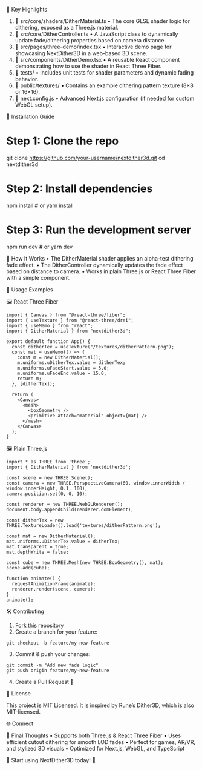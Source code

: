 

📝 Key Highlights
1. 📂 src/core/shaders/DitherMaterial.ts
• The core GLSL shader logic for dithering, exposed as a Three.js material.
2. 📂 src/core/DitherController.ts
• A JavaScript class to dynamically update fade/dithering properties based on camera distance.
3. 📂 src/pages/three-demo/index.tsx
• Interactive demo page for showcasing NextDither3D in a web-based 3D scene.
4. 📂 src/components/DitherDemo.tsx
• A reusable React component demonstrating how to use the shader in React Three Fiber.
5. 📂 tests/
• Includes unit tests for shader parameters and dynamic fading behavior.
6. 📂 public/textures/
• Contains an example dithering pattern texture (8×8 or 16×16).
7. 📄 next.config.js
• Advanced Next.js configuration (if needed for custom WebGL setup).

🚀 Installation Guide

# Step 1: Clone the repo
git clone https://github.com/your-username/nextdither3d.git
cd nextdither3d

# Step 2: Install dependencies
npm install  # or yarn install

# Step 3: Run the development server
npm run dev  # or yarn dev

📌 How It Works
	•	The DitherMaterial shader applies an alpha-test dithering fade effect.
	•	The DitherController dynamically updates the fade effect based on distance to camera.
	•	Works in plain Three.js or React Three Fiber with a simple <mesh> component.

📘 Usage Examples

🖼️ React Three Fiber

```
import { Canvas } from "@react-three/fiber";
import { useTexture } from "@react-three/drei";
import { useMemo } from "react";
import { DitherMaterial } from "nextdither3d";

export default function App() {
  const ditherTex = useTexture("/textures/ditherPattern.png");
  const mat = useMemo(() => {
    const m = new DitherMaterial();
    m.uniforms.uDitherTex.value = ditherTex;
    m.uniforms.uFadeStart.value = 5.0;
    m.uniforms.uFadeEnd.value = 15.0;
    return m;
  }, [ditherTex]);

  return (
    <Canvas>
      <mesh>
        <boxGeometry />
        <primitive attach="material" object={mat} />
      </mesh>
    </Canvas>
  );
}
```

🖼️ Plain Three.js

```
import * as THREE from 'three';
import { DitherMaterial } from 'nextdither3d';

const scene = new THREE.Scene();
const camera = new THREE.PerspectiveCamera(60, window.innerWidth / window.innerHeight, 0.1, 100);
camera.position.set(0, 0, 10);

const renderer = new THREE.WebGLRenderer();
document.body.appendChild(renderer.domElement);

const ditherTex = new THREE.TextureLoader().load('textures/ditherPattern.png');

const mat = new DitherMaterial();
mat.uniforms.uDitherTex.value = ditherTex;
mat.transparent = true;
mat.depthWrite = false;

const cube = new THREE.Mesh(new THREE.BoxGeometry(), mat);
scene.add(cube);

function animate() {
  requestAnimationFrame(animate);
  renderer.render(scene, camera);
}
animate();
```

🛠️ Contributing

1. Fork this repository
2. Create a branch for your feature:

```
git checkout -b feature/my-new-feature
```
3. Commit & push your changes:

```
git commit -m "Add new fade logic"
git push origin feature/my-new-feature
```

4. Create a Pull Request 🎉

📜 License

This project is MIT Licensed. It is inspired by Rune’s Dither3D, which is also MIT-licensed.

🌐 Connect

<div>


</div>


📌 Final Thoughts
• Supports both Three.js & React Three Fiber
• Uses efficient cutout dithering for smooth LOD fades
• Perfect for games, AR/VR, and stylized 3D visuals
• Optimized for Next.js, WebGL, and TypeScript

🚀 Start using NextDither3D today! 🚀

